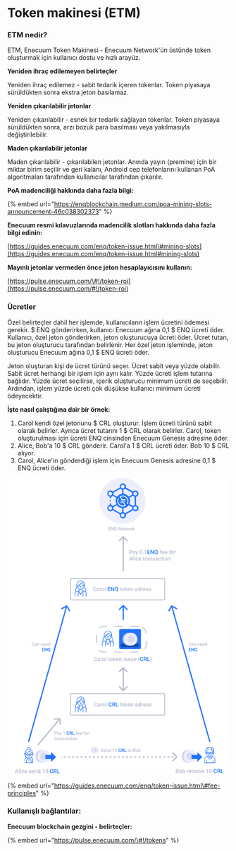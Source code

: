 # Token makinesi \(ETM\)

### ETM nedir?

ETM, Enecuum Token Makinesi - Enecuum Network'ün üstünde token oluşturmak için kullanıcı dostu ve hızlı arayüz.

**Yeniden ihraç edilemeyen belirteçler**

Yeniden ihraç edilemez - sabit tedarik içeren tokenlar. Token piyasaya sürüldükten sonra ekstra jeton basılamaz.

**Yeniden çıkarılabilir jetonlar**

Yeniden çıkarılabilir - esnek bir tedarik sağlayan tokenlar. Token piyasaya sürüldükten sonra, arzı bozuk para basılması veya yakılmasıyla değiştirilebilir.

**Maden çıkarılabilir jetonlar**

Maden çıkarılabilir - çıkarılabilen jetonlar. Anında yayın \(premine\) için bir miktar birim seçilir ve geri kalanı, Android cep telefonlarını kullanan PoA algoritmaları tarafından kullanıcılar tarafından çıkarılır.

**PoA madenciliği hakkında daha fazla bilgi:**

{% embed url="https://enqblockchain.medium.com/poa-mining-slots-announcement-46c038302373" %}



**Enecuum resmi kılavuzlarında madencilik slotları hakkında daha fazla bilgi edinin:**

[https://guides.enecuum.com/enq/token-issue.html\#mining-slots](https://guides.enecuum.com/enq/token-issue.html#mining-slots)

**Mayınlı jetonlar vermeden önce jeton hesaplayıcısını kullanın:**

[https://pulse.enecuum.com/\#!/token-roi](https://pulse.enecuum.com/#!/token-roi)



### Ücretler

Özel belirteçler dahil her işlemde, kullanıcıların işlem ücretini ödemesi gerekir. $ ENQ gönderirken, kullanıcı Enecuum ağına 0,1 $ ENQ ücreti öder. Kullanıcı, özel jeton gönderirken, jeton oluşturucuya ücreti öder. Ücret tutarı, bu jeton oluşturucu tarafından belirlenir. Her özel jeton işleminde, jeton oluşturucu Enecuum ağına 0,1 $ ENQ ücreti öder.

Jeton oluşturan kişi de ücret türünü seçer. Ücret sabit veya yüzde olabilir. Sabit ücret herhangi bir işlem için aynı kalır. Yüzde ücreti işlem tutarına bağlıdır. Yüzde ücret seçilirse, içerik oluşturucu minimum ücreti de seçebilir. Ardından, işlem yüzde ücreti çok düşükse kullanıcı minimum ücreti ödeyecektir.

**İşte nasıl çalıştığına dair bir örnek:**

1. Carol kendi özel jetonunu $ CRL oluşturur. İşlem ücreti türünü sabit olarak belirler. Ayrıca ücret tutarını 1 $ CRL olarak belirler. Carol, token oluşturulması için ücreti ENQ cinsinden Enecuum Genesis adresine öder.
2. Alice, Bob'a 10 $ CRL gönderir. Carol'a 1 $ CRL ücreti öder. Bob 10 $ CRL alıyor.
3. Carol, Alice'in gönderdiği işlem için Enecuum Genesis adresine 0,1 $ ENQ ücreti öder.

![](../.gitbook/assets/fee-principle.58594b6d.svg)

{% embed url="https://guides.enecuum.com/enq/token-issue.html\#fee-principles" %}

### Kullanışlı bağlantılar:

**Enecuum blockchain gezgini - belirteçler:**

{% embed url="https://pulse.enecuum.com/\#!/tokens" %}



## 

